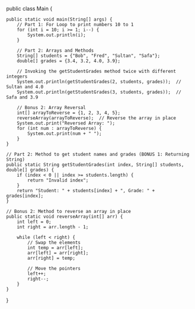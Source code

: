 public class Main {

    public static void main(String[] args) {
        // Part 1: For Loop to print numbers 10 to 1
        for (int i = 10; i >= 1; i--) {
            System.out.println(i);
        }

        // Part 2: Arrays and Methods
        String[] students = {"Bob", "Fred", "Sultan", "Safa"};
        double[] grades = {3.4, 3.2, 4.0, 3.9};

        // Invoking the getStudentGrades method twice with different integers
        System.out.println(getStudentGrades(2, students, grades));  // Sultan and 4.0
        System.out.println(getStudentGrades(3, students, grades));  // Safa and 3.9

        // Bonus 2: Array Reversal
        int[] arrayToReverse = {1, 2, 3, 4, 5};
        reverseArray(arrayToReverse);  // Reverse the array in place
        System.out.print("Reversed Array: ");
        for (int num : arrayToReverse) {
            System.out.print(num + " ");
        }
    }

    // Part 2: Method to get student names and grades (BONUS 1: Returning String)
    public static String getStudentGrades(int index, String[] students, double[] grades) {
        if (index < 0 || index >= students.length) {
            return "Invalid index";
        }
        return "Student: " + students[index] + ", Grade: " + grades[index];
    }

    // Bonus 2: Method to reverse an array in place
    public static void reverseArray(int[] arr) {
        int left = 0;
        int right = arr.length - 1;

        while (left < right) {
            // Swap the elements
            int temp = arr[left];
            arr[left] = arr[right];
            arr[right] = temp;

            // Move the pointers
            left++;
            right--;
        }
    }
}

